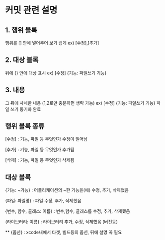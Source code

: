 # 커밋 관련 설명

## 1. 행위 블록
행위를 [] 안에 넣어주어 보기 쉽게 ex) [수정],[추가]
## 2. 대상 블록
뒤에 {} 안에 대상 표시 ex) [수정] {기능: 파일쓰기 기능} 
## 3. 내용
그 뒤에 사세한 내용 (1,2로만 충분하면 생략 가능) ex) [수정] {기능: 파일쓰기 기능} 파일 쓰기 동기화 완료


## 행위 블록 종류
[수정] : 기능, 파일 등 무엇인가 수정이 일어남

[추가] : 기능, 파일 등 무엇인가 추가됨

[삭제] : 기능, 파일 등 무엇인가 삭제됨

## 대상 블록
{기능: ~기능} : 어플리케이션의 ~한 기능을(에) 수정, 추가, 삭제했음

{파일: 파일명} : 파일 수정, 추가, 삭제했음

{변수, 함수, 클래스: 이름} : 변수,함수, 클래스를 수정, 추가, 삭제했음

{라이브러리: 이름} : 라이브러리 추가, 수정, 삭제했음 (버전등) 

** {옵션} : xcode내에서 타겟, 빌드등의 옵션, 뒤에 설명 꼭 필요

